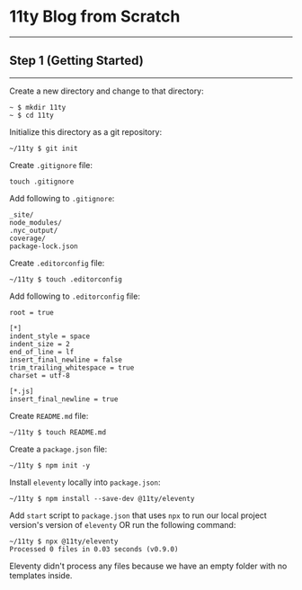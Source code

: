 # 11ty Blog from Scratch

---

## Step 1 (Getting Started)

---

Create a new directory and change to that directory:

```
~ $ mkdir 11ty
~ $ cd 11ty
```

Initialize this directory as a git repository:

```
~/11ty $ git init
```

Create `.gitignore` file:

```
touch .gitignore
```

Add following to `.gitignore`:

```
_site/
node_modules/
.nyc_output/
coverage/
package-lock.json
```

Create `.editorconfig` file:

```
~/11ty $ touch .editorconfig
```

Add following to `.editorconfig` file:

```
root = true

[*]
indent_style = space
indent_size = 2
end_of_line = lf
insert_final_newline = false
trim_trailing_whitespace = true
charset = utf-8

[*.js]
insert_final_newline = true
```

Create `README.md` file:

```
~/11ty $ touch README.md
```

Create a `package.json` file:

```
~/11ty $ npm init -y
```

Install `eleventy` locally into `package.json`:

```
~/11ty $ npm install --save-dev @11ty/eleventy
```

Add `start` script to `package.json` that uses `npx` to run our local project version's version of `eleventy` OR run the following command:

```
~/11ty $ npx @11ty/eleventy
Processed 0 files in 0.03 seconds (v0.9.0)
```

Eleventy didn't process any files because we have an empty folder with no templates inside.
